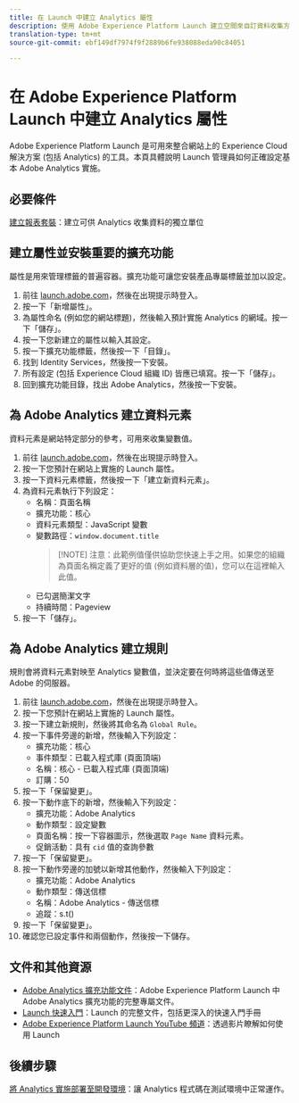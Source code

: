 ```yaml
---
title: 在 Launch 中建立 Analytics 屬性
description: 使用 Adobe Experience Platform Launch 建立空間來自訂資料收集方式。
translation-type: tm+mt
source-git-commit: ebf149df7974f9f2889b6fe938088eda90c84051

---
```



# 在 Adobe Experience Platform Launch 中建立 Analytics 屬性

Adobe Experience Platform Launch 是可用來整合網站上的 Experience Cloud 解決方案 (包括 Analytics) 的工具。本頁具體說明 Launch 管理員如何正確設定基本 Adobe Analytics 實施。

## 必要條件

[建立報表套裝](/help/admin/admin-console/create-report-suite.md)：建立可供 Analytics 收集資料的獨立單位

## 建立屬性並安裝重要的擴充功能

屬性是用來管理標籤的普遍容器。擴充功能可讓您安裝產品專屬標籤並加以設定。

1. 前往 [launch.adobe.com](https://launch.adobe.com)，然後在出現提示時登入。
1. 按一下「新增屬性」。
1. 為屬性命名 (例如您的網站標題)，然後輸入預計實施 Analytics 的網域。按一下「儲存」。
1. 按一下您新建立的屬性以輸入其設定。
1. 按一下擴充功能標籤，然後按一下「目錄」。
1. 找到 Identity Services，然後按一下安裝。
1. 所有設定 (包括 Experience Cloud 組織 ID) 皆應已填寫。按一下「儲存」。
1. 回到擴充功能目錄，找出 Adobe Analytics，然後按一下安裝。

## 為 Adobe Analytics 建立資料元素

資料元素是網站特定部分的參考，可用來收集變數值。

1. 前往 [launch.adobe.com](https://launch.adobe.com)，然後在出現提示時登入。
2. 按一下您預計在網站上實施的 Launch 屬性。
3. 按一下資料元素標籤，然後按一下「建立新資料元素」。
4. 為資料元素執行下列設定：
   * 名稱：頁面名稱
   * 擴充功能：核心
   * 資料元素類型：JavaScript 變數
   * 變數路徑：`window.document.title`
      > [!NOTE] 注意：此範例值僅供協助您快速上手之用。如果您的組織為頁面名稱定義了更好的值 (例如資料層的值)，您可以在這裡輸入此值。
   * 已勾選簡潔文字
   * 持續時間：Pageview
5. 按一下「儲存」。

## 為 Adobe Analytics 建立規則

規則會將資料元素對映至 Analytics 變數值，並決定要在何時將這些值傳送至 Adobe 的伺服器。

1. 前往 [launch.adobe.com](https://launch.adobe.com)，然後在出現提示時登入。
1. 按一下您預計在網站上實施的 Launch 屬性。
1. 按一下建立新規則，然後將其命名為 `Global Rule`。
1. 按一下事件旁邊的新增，然後輸入下列設定：
   * 擴充功能：核心
   * 事件類型：已載入程式庫 (頁面頂端)
   * 名稱：核心 - 已載入程式庫 (頁面頂端)
   * 訂購：50
1. 按一下「保留變更」。
1. 按一下動作底下的新增，然後輸入下列設定：
   * 擴充功能：Adobe Analytics
   * 動作類型：設定變數
   * 頁面名稱：按一下容器圖示，然後選取 `Page Name` 資料元素。
   * 促銷活動：具有 `cid` 值的查詢參數
1. 按一下「保留變更」。
1. 按一下動作旁邊的加號以新增其他動作，然後輸入下列設定：
   * 擴充功能：Adobe Analytics
   * 動作類型：傳送信標
   * 名稱：Adobe Analytics - 傳送信標
   * 追蹤：s.t()
1. 按一下「保留變更」。
1. 確認您已設定事件和兩個動作，然後按一下儲存。

## 文件和其他資源

* [Adobe Analytics 擴充功能文件](https://docs.adobelaunch.com/extension-reference/web/adobe-analytics-extension)：Adobe Experience Platform Launch 中 Adobe Analytics 擴充功能的完整專屬文件。
* [Launch 快速入門](https://docs.adobelaunch.com/getting-started)：Launch 的完整文件，包括更深入的快速入門手冊
* [Adobe Experience Platform Launch YouTube 頻道](https://www.youtube.com/channel/UCa84ntcvYhPArOBsZIRE2Jw/videos?view=0&amp;shelf_id=0&amp;sort=dd)：透過影片瞭解如何使用 Launch

## 後續步驟

[將 Analytics 實施部署至開發環境](deploy-dev.md)：讓 Analytics 程式碼在測試環境中正常運作。
